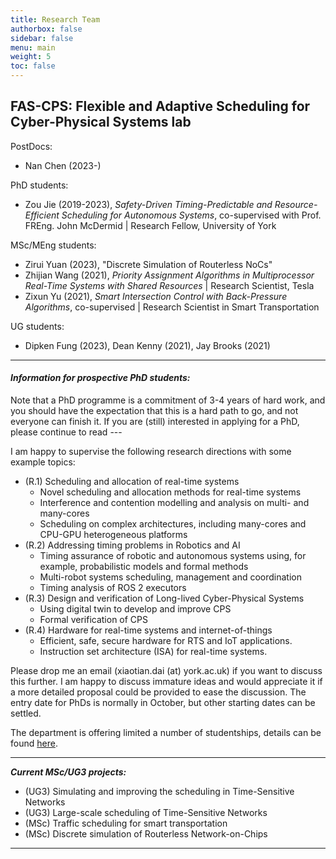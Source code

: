 ```yaml
---
title: Research Team
authorbox: false
sidebar: false
menu: main
weight: 5
toc: false
---
```



## FAS-CPS: Flexible and Adaptive Scheduling for Cyber-Physical Systems lab

PostDocs:
- Nan Chen (2023-)

PhD students:
- Zou Jie (2019-2023), *Safety-Driven Timing-Predictable and Resource-Efficient Scheduling for Autonomous Systems*, co-supervised with Prof. FREng. John McDermid | Research Fellow, University of York 

MSc/MEng students:
- Zirui Yuan (2023), "Discrete Simulation of Routerless NoCs"
- Zhijian Wang (2021), *Priority Assignment Algorithms in Multiprocessor Real-Time Systems with Shared Resources* | Research Scientist, Tesla
- Zixun Yu (2021), *Smart Intersection Control with Back-Pressure Algorithms*, co-supervised | Research Scientist in Smart Transportation

UG students:
- Dipken Fung (2023), Dean Kenny (2021), Jay Brooks (2021)

---

#### *Information for prospective PhD students:*

Note that a PhD programme is a commitment of 3-4 years of hard work, and you should have the expectation that this is a hard path to go, and not everyone can finish it. If you are (still) interested in applying for a PhD, please continue to read ---

I am happy to supervise the following research directions with some example topics:

- (R.1) Scheduling and allocation of real-time systems
    - Novel scheduling and allocation methods for real-time systems
    - Interference and contention modelling and analysis on multi- and many-cores
    - Scheduling on complex architectures, including many-cores and CPU-GPU heterogeneous platforms
- (R.2) Addressing timing problems in Robotics and AI
    - Timing assurance of robotic and autonomous systems using, for example, probabilistic models and formal methods
    - Multi-robot systems scheduling, management and coordination
    - Timing analysis of ROS 2 executors
- (R.3) Design and verification of Long-lived Cyber-Physical Systems
    - Using digital twin to develop and improve CPS
    - Formal verification of CPS
- (R.4) Hardware for real-time systems and internet-of-things
    - Efficient, safe, secure hardware for RTS and IoT applications.
    - Instruction set architecture (ISA) for real-time systems.

Please drop me an email (xiaotian.dai (at) york.ac.uk) if you want to discuss this further. I am happy to discuss immature ideas and would appreciate it if a more detailed proposal could be provided to ease the discussion. The entry date for PhDs is normally in October, but other starting dates can be settled.

The department is offering limited a number of studentships, details can be found [here](https://www.cs.york.ac.uk/postgraduate/research-degrees/sets-doctoral-centre/).

---

***Current MSc/UG3 projects:***

- (UG3) Simulating and improving the scheduling in Time-Sensitive Networks
- (UG3) Large-scale scheduling of Time-Sensitive Networks
- (MSc) Traffic scheduling for smart transportation
- (MSc) Discrete simulation of Routerless Network-on-Chips

---


